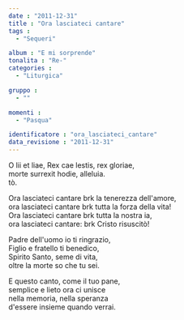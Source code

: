 ```yaml
---
date : "2011-12-31"
title : "Ora lasciateci cantare"
tags : 
  - "Sequeri"

album : "E mi sorprende"
tonalita : "Re-"
categories : 
  - "Liturgica"

gruppo : 
  - ""

momenti : 
  - "Pasqua"

identificatore : "ora_lasciateci_cantare"
data_revisione : "2011-12-31"
---
```

  
  
  
O lii et liae, Rex cae lestis, rex gloriae,  
morte surrexit hodie, alleluia.  
tò.  
  
  
  
Ora lasciateci cantare brk la tenerezza dell'amore,  
ora lasciateci cantare brk tutta la forza della vita!  
Ora lasciateci cantare brk tutta la nostra ia,  
ora lasciateci cantare: brk Cristo risuscitò!  
  
  
  
Padre dell'uomo io ti ringrazio,  
Figlio e fratello ti benedico,  
Spirito Santo, seme di vita,  
oltre la morte so che tu sei.  
  
  
  
  
  
E questo canto, come il tuo pane,  
semplice e lieto ora ci unisce  
nella memoria, nella speranza  
d'essere insieme quando verrai.  
  
  
  
  

